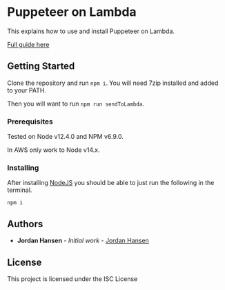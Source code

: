 # Puppeteer on Lambda

This explains how to use and install Puppeteer on Lambda.

[Full guide here](https://javascriptwebscrapingguy.com/puppeteer-on-lambda)

## Getting Started

Clone the repository and run `npm i`. You will need 7zip installed and added to your PATH.

Then you will want to run `npm run sendToLambda`.

### Prerequisites

Tested on Node v12.4.0 and NPM v6.9.0.

In AWS only work to Node v14.x.

### Installing

After installing [NodeJS](https://nodejs.org/en/) you should be able to just run the following in the terminal.

```
npm i
```

## Authors

* **Jordan Hansen** - *Initial work* - [Jordan Hansen](https://github.com/aarmora)


## License

This project is licensed under the ISC License